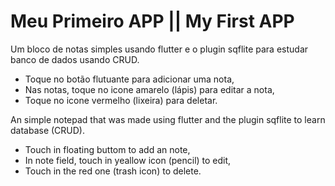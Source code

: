 # Meu Primeiro APP || My First APP

Um bloco de notas simples usando flutter e o plugin sqflite para estudar banco de dados usando CRUD.
  - Toque no botão flutuante para adicionar uma nota,
  - Nas notas, toque no icone amarelo (lápis) para editar a nota,
  - Toque no icone vermelho (lixeira) para deletar.

An simple notepad that was made using flutter and the plugin sqflite to learn database (CRUD).
  - Touch in floating buttom to add an note,
  - In note field, touch in yeallow icon (pencil) to edit,
  - Touch in the red one (trash icon) to delete.
